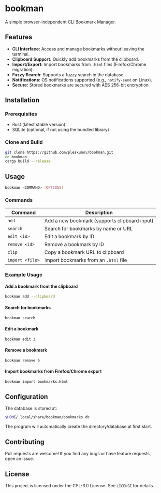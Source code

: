 # bookman

A simple browser-independent CLI Bookmark Manager.

## Features

- **CLI Interface:** Access and manage bookmarks without leaving the terminal.
- **Clipboard Support:** Quickly add bookmarks from the clipboard.
- **Import/Export:** Import bookmarks from `.html` files (Firefox/Chrome migration).
- **Fuzzy Search:** Supports a fuzzy search in the database.
- **Notifications:** OS notifications supported (e.g., `notify-send` on Linux).
- **Secure:** Stored bookmarks are secured with AES 256-bit encryption.

## Installation

### Prerequisites

- Rust (latest stable version)
- SQLite (optional, if not using the bundled library)

### Clone and Build

```sh
git clone https://github.com/pleskunov/bookman.git
cd bookman
cargo build --release
```

## Usage

```sh
bookman <COMMAND> [OPTIONS]
```

### Commands

| Command         | Description                                   |
| --------------- | --------------------------------------------- |
| `add`           | Add a new bookmark (supports clipboard input) |
| `search`        | Search for bookmarks by name or URL           |
| `edit <id>`     | Edit a bookmark by ID                         |
| `remove <id>`   | Remove a bookmark by ID                       |
| `clip`          | Copy a bookmark URL to clipboard              |
| `import <file>` | Import bookmarks from an `.html` file         |

### Example Usage

#### Add a bookmark from the clipboard

```sh
bookman add --clipboard
```

#### Search for bookmarks

```sh
bookman search
```

#### Edit a bookmark

```sh
bookman edit 3
```

#### Remove a bookmark

```sh
bookman remove 5
```

#### Import bookmarks from Firefox/Chrome export

```sh
bookman import bookmarks.html
```

## Configuration

The database is stored at:

```sh
$HOME/.local/share/bookman/bookmarks.db
```

The program will automatically create the directory/database at first start.

## Contributing

Pull requests are welcome! If you find any bugs or have feature requests, open an issue.

## License

This project is licensed under the GPL-3.0 License. See `LICENSE` for details.
